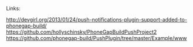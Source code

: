 Links:

http://devgirl.org/2013/01/24/push-notifications-plugin-support-added-to-phonegap-build/
https://github.com/hollyschinsky/PhoneGapBuildPushProject2
https://github.com/phonegap-build/PushPlugin/tree/master/Example/www
